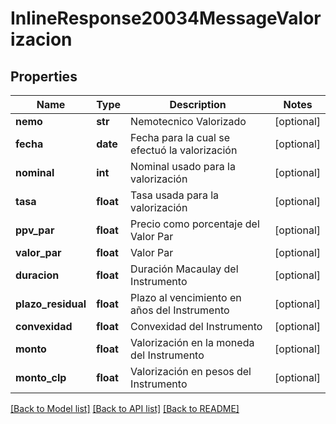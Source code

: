 # InlineResponse20034MessageValorizacion

## Properties
Name | Type | Description | Notes
------------ | ------------- | ------------- | -------------
**nemo** | **str** | Nemotecnico Valorizado | [optional] 
**fecha** | **date** | Fecha para la cual se efectuó la valorización | [optional] 
**nominal** | **int** | Nominal usado para la valorización | [optional] 
**tasa** | **float** | Tasa usada para la valorización | [optional] 
**ppv_par** | **float** | Precio como porcentaje del Valor Par | [optional] 
**valor_par** | **float** | Valor Par | [optional] 
**duracion** | **float** | Duración Macaulay del Instrumento | [optional] 
**plazo_residual** | **float** | Plazo al vencimiento en años del Instrumento | [optional] 
**convexidad** | **float** | Convexidad del Instrumento | [optional] 
**monto** | **float** | Valorización en la moneda del Instrumento | [optional] 
**monto_clp** | **float** | Valorización en pesos del Instrumento | [optional] 

[[Back to Model list]](../README.md#documentation-for-models) [[Back to API list]](../README.md#documentation-for-api-endpoints) [[Back to README]](../README.md)

